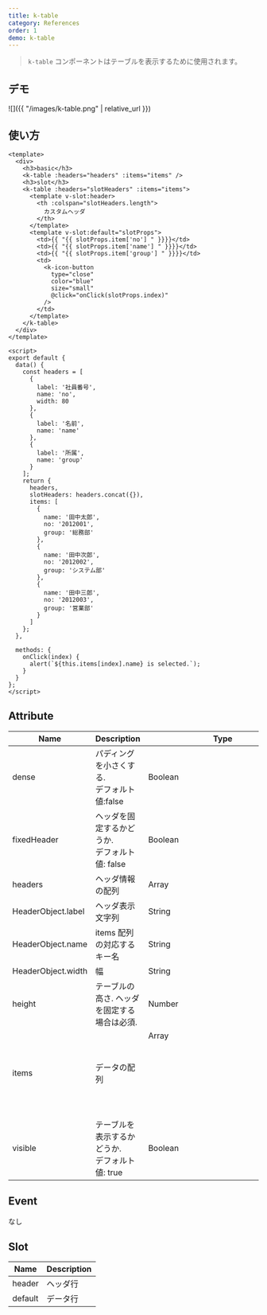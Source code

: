 ```yaml
---
title: k-table
category: References
order: 1
demo: k-table
---
```


> `k-table` コンポーネントはテーブルを表示するために使用されます。

## デモ

![]({{ "/images/k-table.png" | relative_url }})

## 使い方

```vue
<template>
  <div>
    <h3>basic</h3>
    <k-table :headers="headers" :items="items" />
    <h3>slot</h3>
    <k-table :headers="slotHeaders" :items="items">
      <template v-slot:header>
        <th :colspan="slotHeaders.length">
          カスタムヘッダ
        </th>
      </template>
      <template v-slot:default="slotProps">
        <td>{{ "{{ slotProps.item['no'] " }}}}</td>
        <td>{{ "{{ slotProps.item['name'] " }}}}</td>
        <td>{{ "{{ slotProps.item['group'] " }}}}</td>
        <td>
          <k-icon-button
            type="close"
            color="blue"
            size="small"
            @click="onClick(slotProps.index)"
          />
        </td>
      </template>
    </k-table>
  </div>
</template>

<script>
export default {
  data() {
    const headers = [
      {
        label: '社員番号',
        name: 'no',
        width: 80
      },
      {
        label: '名前',
        name: 'name'
      },
      {
        label: '所属',
        name: 'group'
      }
    ];
    return {
      headers,
      slotHeaders: headers.concat({}),
      items: [
        {
          name: '田中太郎',
          no: '2012001',
          group: '総務部'
        },
        {
          name: '田中次郎',
          no: '2012002',
          group: 'システム部'
        },
        {
          name: '田中三郎',
          no: '2012003',
          group: '営業部'
        }
      ]
    };
  },

  methods: {
    onClick(index) {
      alert(`${this.items[index].name} is selected.`);
    }
  }
};
</script>
```

## Attribute

| Name               | Description                                       | Type                | Required |
| ------------------ | ------------------------------------------------- | ------------------- | -------- |
| dense              | パディングを小さくする.<br>デフォルト値:false     | Boolean             | No       |
| fixedHeader        | ヘッダを固定するかどうか.<br>デフォルト値: false  | Boolean             | No       |
| headers            | ヘッダ情報の配列                                  | Array<HeaderObject> | No       |
| HeaderObject.label | ヘッダ表示文字列                                  | String              | No       |
| HeaderObject.name  | items 配列の対応するキー名                        | String              | No       |
| HeaderObject.width | 幅                                                | String              | No       |
| height             | テーブルの高さ. ヘッダを固定する場合は必須.       | Number              | No       |
| items              | データの配列                                      | Array<Object>       | No       |
| visible            | テーブルを表示するかどうか.<br>デフォルト値: true | Boolean             | No       |

## Event

なし

## Slot

| Name    | Description |
| ------- | ----------- |
| header  | ヘッダ行    |
| default | データ行    |
